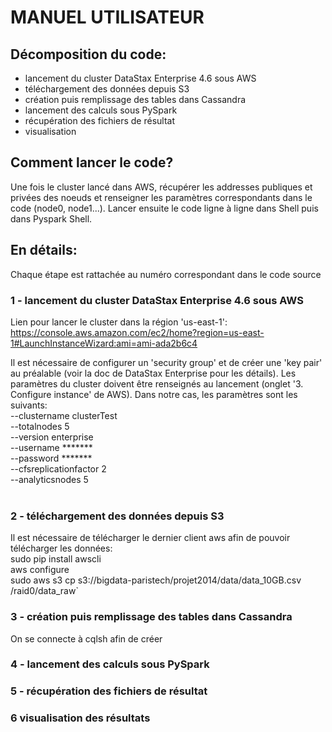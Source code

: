 # MANUEL UTILISATEUR
## Décomposition du code:
- lancement du cluster DataStax Enterprise 4.6 sous AWS
- téléchargement des données depuis S3 
- création puis remplissage des tables dans Cassandra
- lancement des calculs sous PySpark
- récupération des fichiers de résultat
- visualisation

## Comment lancer le code?
Une fois le cluster lancé dans AWS, récupérer les addresses publiques et privées des noeuds et renseigner les paramètres correspondants dans le code (node0, node1...). Lancer ensuite le code ligne à ligne dans Shell puis dans Pyspark Shell.

## En détails:
Chaque étape est rattachée au numéro correspondant dans le code source
### 1 - lancement du cluster DataStax Enterprise 4.6 sous AWS
Lien pour lancer le cluster dans la région 'us-east-1':<br>
https://console.aws.amazon.com/ec2/home?region=us-east-1#LaunchInstanceWizard:ami=ami-ada2b6c4

Il est nécessaire de configurer un 'security group' et de créer une 'key pair' au préalable (voir la doc de DataStax Enterprise pour les détails). Les paramètres du cluster doivent être renseignés au lancement (onglet '3. Configure instance' de AWS). Dans notre cas, les paramètres sont les suivants:<br>
--clustername clusterTest<br>
--totalnodes 5<br>
--version enterprise<br>
--username *******<br>
--password *******<br>
--cfsreplicationfactor 2<br>
--analyticsnodes 5<br><br>

### 2 - téléchargement des données depuis S3 
Il est nécessaire de télécharger le dernier client aws afin de pouvoir télécharger les données:<br>
sudo pip install awscli<br>
aws configure <br>
sudo aws s3 cp s3://bigdata-paristech/projet2014/data/data_10GB.csv /raid0/data_raw`

### 3 - création puis remplissage des tables dans Cassandra
On se connecte à cqlsh afin de créer

### 4 - lancement des calculs sous PySpark

### 5 - récupération des fichiers de résultat

### 6 visualisation des résultats
